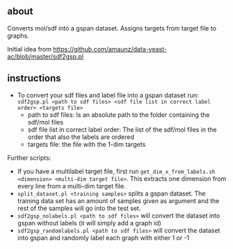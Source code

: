 ## about

Converts mol/sdf into a gspan dataset. Assigns targets from target file to graphs.

Initial idea from <https://github.com/amaunz/data-yeast-ac/blob/master/sdf2gsp.pl>

## instructions

* To convert your sdf files and label file into a gspan dataset run: `sdf2gsp.pl <path to sdf files> <sdf file list in correct label order>
  <targets file>`
  - path to sdf files: Is an absolute path to the folder containing the
    sdf/mol files
  - sdf file list in correct label order: The list of the sdf/mol files in
    the order that also the labels are ordered
  - targets file: the file with the 1-dim targets

  
Further scripts:

* If you have a multilabel target file, first run `get_dim_x_from_labels.sh <dimension> <multi-dim target file>`. This extracts one dimension from every line from a multi-dim target file.
* `split_dataset.pl <training samples>` splits a gspan dataset. The training data set has an amount of samples given as argument and the rest of the samples  will go into the test set.  
* `sdf2gsp_nolabels.pl <path to sdf files>` will convert the dataset into gspan without labels (it will simply add a graph id) 
* `sdf2gsp_randomlabels.pl <path to sdf files>` will convert the dataset into gspan and randomly label each graph with either 1 or -1